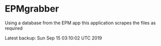 # EPMgrabber
Using a database from the EPM app this application scrapes the files as required


Latest backup: Sun Sep 15 03:10:02 UTC 2019
